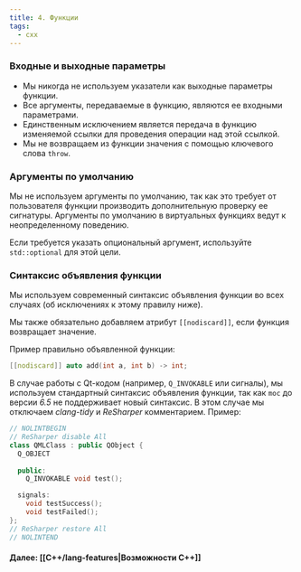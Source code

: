 ```yaml
---
title: 4. Функции
tags:
  - cxx
---
```

### Входные и выходные параметры
- Мы никогда не используем указатели как выходные параметры функции.
- Все аргументы, передаваемые в функцию, являются ее входными параметрами.
- Единственным исключением является передача в функцию изменяемой ссылки для проведения операции над этой ссылкой.
- Мы не возвращаем из функции значения с помощью ключевого слова `throw`.

### Аргументы по умолчанию
Мы не используем аргументы по умолчанию, так как это требует от пользователя функции производить дополнительную проверку ее сигнатуры. Аргументы по умолчанию в виртуальных функциях ведут к неопределенному поведению.

Если требуется указать опциональный аргумент, используйте `std::optional` для этой цели.

### Синтаксис объявления функции
Мы используем современный синтаксис объявления функции во всех случаях (об исключениях к этому правилу ниже).

Мы также обязательно добавляем атрибут `[[nodiscard]]`, если функция возвращает значение.

Пример правильно объявленной функции:
```cpp
[[nodiscard]] auto add(int a, int b) -> int;
```

В случае работы с Qt-кодом (например, `Q_INVOKABLE` или сигналы), мы используем стандартный синтаксис объявления функции, так как `moc` до версии *6.5* не поддерживает новый синтаксис. В этом случае мы отключаем *clang-tidy* и *ReSharper* комментарием.
Пример:
```cpp
// NOLINTBEGIN
// ReSharper disable All
class QMLClass : public QObject {
  Q_OBJECT
  
  public: 
    Q_INVOKABLE void test();

  signals:
    void testSuccess();
    void testFailed();
};
// ReSharper restore All
// NOLINTEND
```

#### Далее: [[C++/lang-features|Возможности С++]]